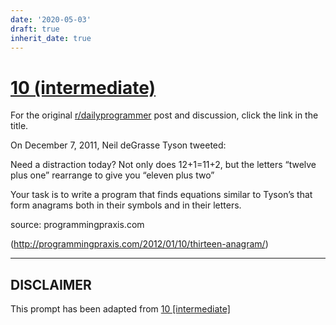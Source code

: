 ```yaml
---
date: '2020-05-03'
draft: true
inherit_date: true
---
```


# [10 (intermediate)](https://www.reddit.com/r/dailyprogrammer/comments/pv8zm/2182012_challenge_10_intermediate/)

For the original [r/dailyprogrammer](https://www.reddit.com/r/dailyprogrammer/) post and discussion, click the link in the title.

On December 7, 2011, Neil deGrasse Tyson tweeted:

Need a distraction today? Not only does 12+1=11+2, but the letters “twelve plus one” rearrange to give you “eleven plus two”

Your task is to write a program that finds equations similar to Tyson’s that form anagrams both in their symbols and in their letters.

source: programmingpraxis.com

(http://programmingpraxis.com/2012/01/10/thirteen-anagram/)

----
## **DISCLAIMER**
This prompt has been adapted from [10 [intermediate]](https://www.reddit.com/r/dailyprogrammer/comments/pv8zm/2182012_challenge_10_intermediate/
)
